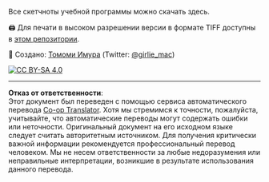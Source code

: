 <!--
CO_OP_TRANSLATOR_METADATA:
{
  "original_hash": "a88d5918c1b9da69a40d917a0840c497",
  "translation_date": "2025-08-29T21:54:44+00:00",
  "source_file": "sketchnotes/README.md",
  "language_code": "ru"
}
-->
Все скетчноты учебной программы можно скачать здесь.

🖨 Для печати в высоком разрешении версии в формате TIFF доступны в [этом репозитории](https://github.com/girliemac/a-picture-is-worth-a-1000-words/tree/main/ml/tiff).

🎨 Создано: [Томоми Имура](https://github.com/girliemac) (Twitter: [@girlie_mac](https://twitter.com/girlie_mac))

[![CC BY-SA 4.0](https://img.shields.io/badge/License-CC%20BY--SA%204.0-lightgrey.svg)](https://creativecommons.org/licenses/by-sa/4.0/)

---

**Отказ от ответственности**:  
Этот документ был переведен с помощью сервиса автоматического перевода [Co-op Translator](https://github.com/Azure/co-op-translator). Хотя мы стремимся к точности, пожалуйста, учитывайте, что автоматические переводы могут содержать ошибки или неточности. Оригинальный документ на его исходном языке следует считать авторитетным источником. Для получения критически важной информации рекомендуется профессиональный перевод человеком. Мы не несем ответственности за любые недоразумения или неправильные интерпретации, возникшие в результате использования данного перевода.